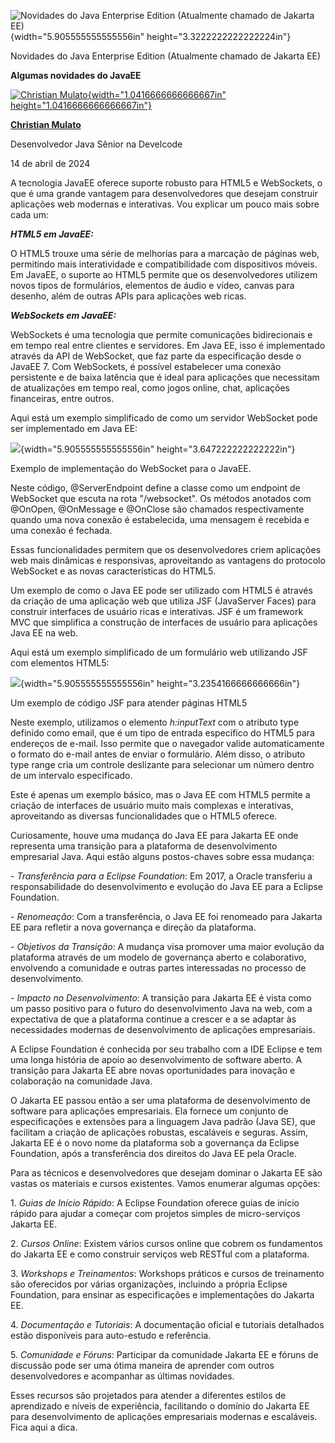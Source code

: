 ![Novidades do Java Enterprise Edition (Atualmente chamado de Jakarta EE)](c:\dev\personal_articles\md\media/media/image1.png){width="5.905555555555556in" height="3.3222222222222224in"}

Novidades do Java Enterprise Edition (Atualmente chamado de Jakarta EE)

**Algumas novidades do JavaEE**

[![Christian Mulato](c:\dev\personal_articles\md\media/media/image2.jpeg){width="1.0416666666666667in" height="1.0416666666666667in"}](https://www.linkedin.com/in/chmulato/)

[**Christian Mulato**](https://www.linkedin.com/in/chmulato/)

Desenvolvedor Java Sênior na Develcode

14 de abril de 2024

A tecnologia JavaEE oferece suporte robusto para HTML5 e WebSockets, o que é uma grande vantagem para desenvolvedores que desejam construir aplicações web modernas e interativas. Vou explicar um pouco mais sobre cada um:

***HTML5 em JavaEE:***

O HTML5 trouxe uma série de melhorias para a marcação de páginas web, permitindo mais interatividade e compatibilidade com dispositivos móveis. Em JavaEE, o suporte ao HTML5 permite que os desenvolvedores utilizem novos tipos de formulários, elementos de áudio e vídeo, canvas para desenho, além de outras APIs para aplicações web ricas.

***WebSockets em JavaEE:***

WebSockets é uma tecnologia que permite comunicações bidirecionais e em tempo real entre clientes e servidores. Em Java EE, isso é implementado através da API de WebSocket, que faz parte da especificação desde o JavaEE 7. Com WebSockets, é possível estabelecer uma conexão persistente e de baixa latência que é ideal para aplicações que necessitam de atualizações em tempo real, como jogos online, chat, aplicações financeiras, entre outros.

Aqui está um exemplo simplificado de como um servidor WebSocket pode ser implementado em Java EE:

![](c:\dev\personal_articles\md\media/media/image3.png){width="5.905555555555556in" height="3.647222222222222in"}

Exemplo de implementação do WebSocket para o JavaEE.

Neste código, \@ServerEndpoint define a classe como um endpoint de WebSocket que escuta na rota \"/websocket\". Os métodos anotados com \@OnOpen, \@OnMessage e \@OnClose são chamados respectivamente quando uma nova conexão é estabelecida, uma mensagem é recebida e uma conexão é fechada.

Essas funcionalidades permitem que os desenvolvedores criem aplicações web mais dinâmicas e responsivas, aproveitando as vantagens do protocolo WebSocket e as novas características do HTML5.

Um exemplo de como o Java EE pode ser utilizado com HTML5 é através da criação de uma aplicação web que utiliza JSF (JavaServer Faces) para construir interfaces de usuário ricas e interativas. JSF é um framework MVC que simplifica a construção de interfaces de usuário para aplicações Java EE na web.

Aqui está um exemplo simplificado de um formulário web utilizando JSF com elementos HTML5:

![](c:\dev\personal_articles\md\media/media/image4.png){width="5.905555555555556in" height="3.2354166666666666in"}

Um exemplo de código JSF para atender páginas HTML5

Neste exemplo, utilizamos o elemento *h:inputText* com o atributo type definido como email, que é um tipo de entrada específico do HTML5 para endereços de e-mail. Isso permite que o navegador valide automaticamente o formato do e-mail antes de enviar o formulário. Além disso, o atributo type range cria um controle deslizante para selecionar um número dentro de um intervalo especificado.

Este é apenas um exemplo básico, mas o Java EE com HTML5 permite a criação de interfaces de usuário muito mais complexas e interativas, aproveitando as diversas funcionalidades que o HTML5 oferece.

Curiosamente, houve uma mudança do Java EE para Jakarta EE onde representa uma transição para a plataforma de desenvolvimento empresarial Java. Aqui estão alguns postos-chaves sobre essa mudança:

\- *Transferência para a Eclipse Foundation*: Em 2017, a Oracle transferiu a responsabilidade do desenvolvimento e evolução do Java EE para a Eclipse Foundation.

\- *Renomeação*: Com a transferência, o Java EE foi renomeado para Jakarta EE para refletir a nova governança e direção da plataforma.

\- *Objetivos da Transição*: A mudança visa promover uma maior evolução da plataforma através de um modelo de governança aberto e colaborativo, envolvendo a comunidade e outras partes interessadas no processo de desenvolvimento.

\- *Impacto no Desenvolvimento*: A transição para Jakarta EE é vista como um passo positivo para o futuro do desenvolvimento Java na web, com a expectativa de que a plataforma continue a crescer e a se adaptar às necessidades modernas de desenvolvimento de aplicações empresariais.

A Eclipse Foundation é conhecida por seu trabalho com a IDE Eclipse e tem uma longa história de apoio ao desenvolvimento de software aberto. A transição para Jakarta EE abre novas oportunidades para inovação e colaboração na comunidade Java.

O Jakarta EE passou então a ser uma plataforma de desenvolvimento de software para aplicações empresariais. Ela fornece um conjunto de especificações e extensões para a linguagem Java padrão (Java SE), que facilitam a criação de aplicações robustas, escaláveis e seguras. Assim, Jakarta EE é o novo nome da plataforma sob a governança da Eclipse Foundation, após a transferência dos direitos do Java EE pela Oracle.

Para as técnicos e desenvolvedores que desejam dominar o Jakarta EE são vastas os materiais e cursos existentes. Vamos enumerar algumas opções:

1\. *Guias de Início Rápido*: A Eclipse Foundation oferece guias de início rápido para ajudar a começar com projetos simples de micro-serviços Jakarta EE.

2\. *Cursos Online*: Existem vários cursos online que cobrem os fundamentos do Jakarta EE e como construir serviços web RESTful com a plataforma.

3\. *Workshops e Treinamentos*: Workshops práticos e cursos de treinamento são oferecidos por várias organizações, incluindo a própria Eclipse Foundation, para ensinar as especificações e implementações do Jakarta EE.

4\. *Documentação e Tutoriais*: A documentação oficial e tutoriais detalhados estão disponíveis para auto-estudo e referência.

5\. *Comunidade e Fóruns*: Participar da comunidade Jakarta EE e fóruns de discussão pode ser uma ótima maneira de aprender com outros desenvolvedores e acompanhar as últimas novidades.

Esses recursos são projetados para atender a diferentes estilos de aprendizado e níveis de experiência, facilitando o domínio do Jakarta EE para desenvolvimento de aplicações empresariais modernas e escaláveis. Fica aqui a dica.
